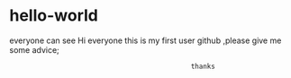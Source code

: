# hello-world
everyone can see
  Hi everyone 
    this is my first user github ,please give me some advice;

                                                 thanks
